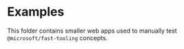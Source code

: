# Examples

This folder contains smaller web apps used to manually test `@microsoft/fast-tooling` concepts.

